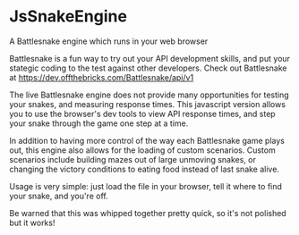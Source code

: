 # JsSnakeEngine
A Battlesnake engine which runs in your web browser

Battlesnake is a fun way to try out your API development skills, and put your stategic coding to the test against other developers. Check out Battlesnake at https://dev.offthebricks.com/Battlesnake/api/v1

The live Battlesnake engine does not provide many opportunities for testing your snakes, and measuring response times. This javascript version allows you to use the browser's dev tools to view API response times, and step your snake through the game one step at a time.

In addition to having more control of the way each Battlesnake game plays out, this engine also allows for the loading of custom scenarios. Custom scenarios include building mazes out of large unmoving snakes, or changing the victory conditions to eating food instead of last snake alive.

Usage is very simple: just load the file in your browser, tell it where to find your snake, and you're off.

Be warned that this was whipped together pretty quick, so it's not polished but it works!
